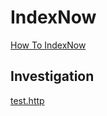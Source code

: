# IndexNow

[How To IndexNow](https://www.indexnow.org/ja_jp/documentation)

## Investigation

[test.http](./test.http)

